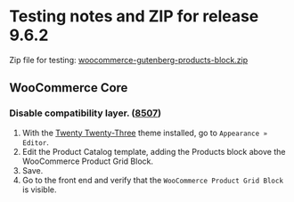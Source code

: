 # Testing notes and ZIP for release 9.6.2

Zip file for testing: [woocommerce-gutenberg-products-block.zip](https://github.com/woocommerce/woocommerce-blocks/files/10804236/woocommerce-gutenberg-products-block.zip)


## WooCommerce Core

### Disable compatibility layer. ([8507](https://github.com/woocommerce/woocommerce-blocks/pull/8507))

1. With the [Twenty Twenty-Three](https://wordpress.org/themes/twentytwentythree/) theme installed, go to `Appearance » Editor`.
2. Edit the Product Catalog template, adding the Products block above the WooCommerce Product Grid Block.
3. Save.
4. Go to the front end and verify that the `WooCommerce Product Grid Block` is visible.
